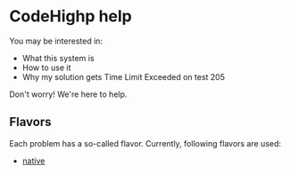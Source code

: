 # CodeHighp help

You may be interested in:

 - What this system is
 - How to use it
 - Why my solution gets Time Limit Exceeded on test 205

Don't worry! We're here to help.

## Flavors

Each problem has a so-called flavor.
Currently, following flavors are used:

 - [native](/help/flavors/native)